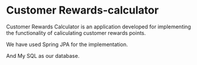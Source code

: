 # Customer Rewards-calculator

Customer Rewards Calculator is an application developed for implementing the functionality of caliculating customer rewards points.

We have used Spring JPA for the implementation.

And My SQL as our database.
